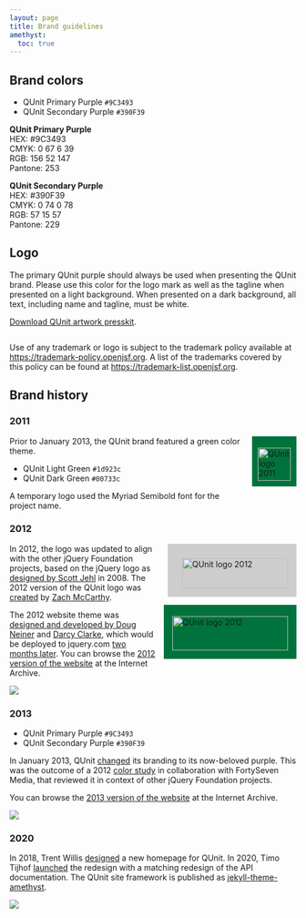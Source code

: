 ```yaml
---
layout: page
title: Brand guidelines
amethyst:
  toc: true
---
```


## Brand colors

* <span class="q-color-icon" style="background: #9C3493;"></span> QUnit Primary Purple `#9C3493`
* <span class="q-color-icon" style="background: #390F39;"></span> QUnit Secondary Purple `#390F39`

<p class="q-color-block" style="background: #9C3493; color: #FFF;" markdown="1">

**QUnit Primary Purple**<br>
HEX: #9C3493<br>
CMYK: 0 67 6 39<br>
RGB: 156 52 147<br>
Pantone: 253

</p>

<p class="q-color-block" style="background: #390F39; color: #FFF;" markdown="1">

**QUnit Secondary Purple**<br>
HEX: #390F39<br>
CMYK: 0 74 0 78<br>
RGB: 57 15 57<br>
Pantone: 229

</p>

## Logo

The primary QUnit purple should always be used when presenting the QUnit brand. Please use this color for the logo mark as well as the tagline when presented on a light background. When presented on a dark background, all text, including name and tagline, must be white.

[Download QUnit artwork presskit](https://github.com/openjs-foundation/artwork/tree/main/projects/qunit#qunit-artwork).

<figure>
	<img alt="" src="/img/2013-logo-qunit_color_study.png" style="max-height: 270px">
</figure>

Use of any trademark or logo is subject to the trademark policy available at <https://trademark-policy.openjsf.org>. A list of the trademarks covered by this policy can be found at <https://trademark-list.openjsf.org>.

## Brand history

### 2011

<div style="clear: right; float: right; margin: 0 0 1em 1em; padding: 20px 10px 10px 10px; background: #00733c;"><img alt="QUnit logo 2011" src="/img/2011-logo-qunit.png" height="58"></div>

Prior to January 2013, the QUnit brand featured a green color theme.

* <span class="q-color-icon" style="background: #1d923c;"></span> QUnit Light Green `#1d923c`
* <span class="q-color-icon" style="background: #00733c;"></span> QUnit Dark Green `#00733c`

A temporary logo used the Myriad Semibold font for the project name.

### 2012

<div style="clear: right; float: right; margin: 0 0 1em 1em; padding: 25px 15px 15px 25px; background: #cdcdcd;"><img alt="QUnit logo 2012" src="/img/2012-logo-qunit.png" srcset="/img/2012-logo-qunit@2x.png 2x" width="186" height="53"></div>
<div style="clear: right; float: right; margin: 0 0 1em 1em; padding: 20px 15px 15px 15px; background: #00733c;"><img alt="QUnit logo 2012" src="/img/2012b-logo-qunit.png" width="203" height="60"></div>


In 2012, the logo was updated to align with the other jQuery Foundation projects, based on the jQuery logo as [designed by Scott Jehl](https://blog.jquery.com/2008/08/29/jquerycom-site-redesign/) in 2008. The 2012 version of the QUnit logo was [created](https://github.com/qunitjs/qunit/issues/222) by [Zach McCarthy](https://github.com/zrmccarthy).

The 2012 website theme was [designed and developed by Doug Neiner](http://web.archive.org/web/20130918130115/http://appendto.com/blog/2013/01/jquery-design-doug-neiner/) and [Darcy Clarke](https://twitter.com/dougneiner/status/44191485884772352), which would be deployed to jquery.com [two months later](https://blog.jquery.com/2013/01/23/a-site-to-behold-open-content-design-comes-to-jquery-2/). You can browse the [2012 version of the website](https://web.archive.org/web/20121210184108/http://qunitjs.com/) at the Internet Archive.

![](/img/2012-website-qunit.png)

### 2013

* <span class="q-color-icon" style="background: #9C3493;"></span> QUnit Primary Purple `#9C3493`
* <span class="q-color-icon" style="background: #390F39;"></span> QUnit Secondary Purple `#390F39`

In January 2013, QUnit [changed](https://github.com/jquery/jquery-wp-content/commit/3eaa0f780b03c894b8577755be8028526b90c99b) its branding to its now-beloved purple. This was the outcome of a 2012 [color study](https://github.com/qunitjs/qunitjs.com/issues/20) in collaboration with FortySeven Media, that reviewed it in context of other jQuery Foundation projects.

You can browse the [2013 version of the website](https://web.archive.org/web/20180128085010/http://qunitjs.com/) at the Internet Archive.

![](/img/2013-website-qunit.png)

### 2020

In 2018, Trent Willis [designed](https://github.com/qunitjs/qunitjs.com/issues/151#issuecomment-655154878) a new homepage for QUnit. In 2020, Timo Tijhof [launched](https://github.com/qunitjs/qunit/issues/1458#issuecomment-661576550) the redesign with a matching redesign of the API documentation. The QUnit site framework is published as [jekyll-theme-amethyst](https://github.com/qunitjs/jekyll-theme-amethyst).

![](/img/2020-website-qunit.png)
